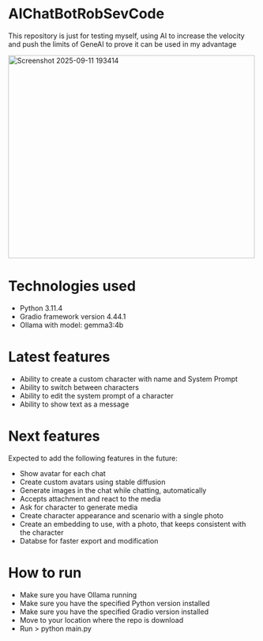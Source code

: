 # AIChatBotRobSevCode
This repository is just for testing myself, using AI to increase the velocity and push the limits of GeneAI to prove it can be used in my advantage

<img width="499" height="410" alt="Screenshot 2025-09-11 193414" src="https://github.com/user-attachments/assets/0035a406-90c0-4f6e-be86-2b44a6481b14" />


# Technologies used
* Python 3.11.4
* Gradio framework version 4.44.1
* Ollama with model: gemma3:4b

# Latest features
* Ability to create a custom character with name and System Prompt
* Ability to switch between characters
* Ability to edit the system prompt of a character
* Ability to show text as a message

# Next features
Expected to add the following features in the future:
* Show avatar for each chat
* Create custom avatars using stable diffusion
* Generate images in the chat while chatting, automatically
* Accepts attachment and react to the media
* Ask for character to generate media
* Create character appearance and scenario with a single photo
* Create an embedding to use, with a photo, that keeps consistent with the character
* Databse for faster export and modification

# How to run
* Make sure you have Ollama running
* Make sure you have the specified Python version installed
* Make sure you have the specified Gradio version installed
* Move to your location where the repo is download
* Run > python main.py
